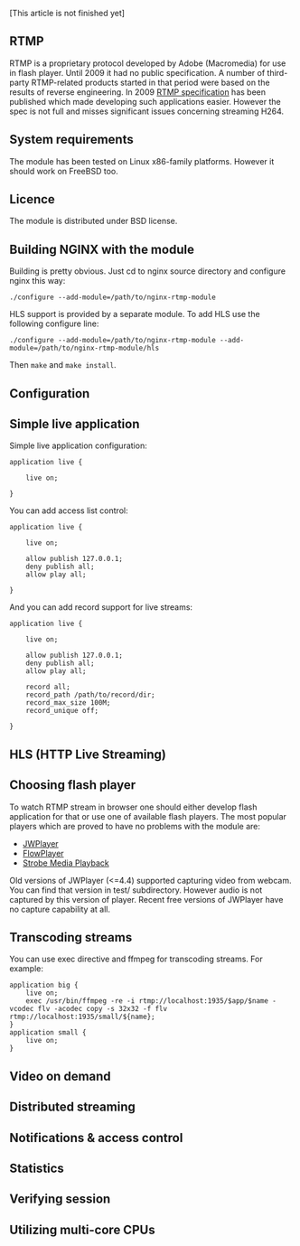 [This article is not finished yet]

## RTMP
RTMP is a proprietary protocol developed by Adobe (Macromedia) for use
in flash player. Until 2009 it had no public specification.
A number of third-party RTMP-related products started in that period
were based on the results of reverse engineering. In 2009 
[RTMP specification](http://www.adobe.com/devnet/rtmp.html) has been 
published which made developing such applications easier. However
the spec is not full and misses significant issues concerning streaming H264.

## System requirements
The module has been tested on Linux x86-family platforms. 
However it should work on FreeBSD too.

## Licence
The module is distributed under BSD license.

## Building NGINX with the module
Building is pretty obvious. Just cd to nginx source directory
and configure nginx this way:

`./configure --add-module=/path/to/nginx-rtmp-module`

HLS support is provided by a separate module. To add HLS 
use the following configure line:

`./configure --add-module=/path/to/nginx-rtmp-module --add-module=/path/to/nginx-rtmp-module/hls`

Then `make` and `make install`.

## Configuration

## Simple live application
Simple live application configuration:

    application live {

        live on;

    }

You can add access list control:

    application live {

        live on;

        allow publish 127.0.0.1;
        deny publish all;
        allow play all;

    }

And you can add record support for live streams:

    application live {

        live on;

        allow publish 127.0.0.1;
        deny publish all;
        allow play all;

        record all;
        record_path /path/to/record/dir;
        record_max_size 100M;
        record_unique off;

    }


## HLS (HTTP Live Streaming)


## Choosing flash player
To watch RTMP stream in browser one should either develop
flash application for that or use one of available flash
players. The most popular players which are proved to have
no problems with the module are:

* [JWPlayer](http://www.longtailvideo.com/)
* [FlowPlayer](http://flowplayer.org/)
* [Strobe Media Playback](http://www.osmf.org/strobe_mediaplayback.html)

Old versions of JWPlayer (<=4.4) supported capturing video
from webcam. You can find that version in test/ subdirectory.
However audio is not captured by this version of player.
Recent free versions of JWPlayer have no capture capability at
all.

## Transcoding streams
You can use exec directive and ffmpeg for transcoding streams. For example:

    application big {  
        live on;  
        exec /usr/bin/ffmpeg -re -i rtmp://localhost:1935/$app/$name -vcodec flv -acodec copy -s 32x32 -f flv rtmp://localhost:1935/small/${name};  
    }  
    application small {  
        live on;  
    }

## Video on demand

## Distributed streaming

## Notifications & access control

## Statistics

## Verifying session

## Utilizing multi-core CPUs